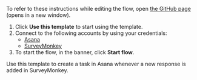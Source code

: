 To refer to these instructions while editing the flow, open [the GitHub page](https://github.com/ot4i/app-connect-templates/tree/main/resources/markdown/Add%20a%20card%20to%20a%20list%20in%20Trello%20whenever%20a%20new%20task%20is%20created%20in%20Asana_instructions.md) (opens in a new window).

1. Click **Use this template** to start using the template.
2. Connect to the following accounts by using your credentials:
   - [Asana](https://ibm.biz/acasana) 
   - [SurveyMonkey](https://ibm.biz/acsurveymk)
3. To start the flow, in the banner, click **Start flow**.


Use this template to create a task in Asana whenever a new response is added in SurveyMonkey.
